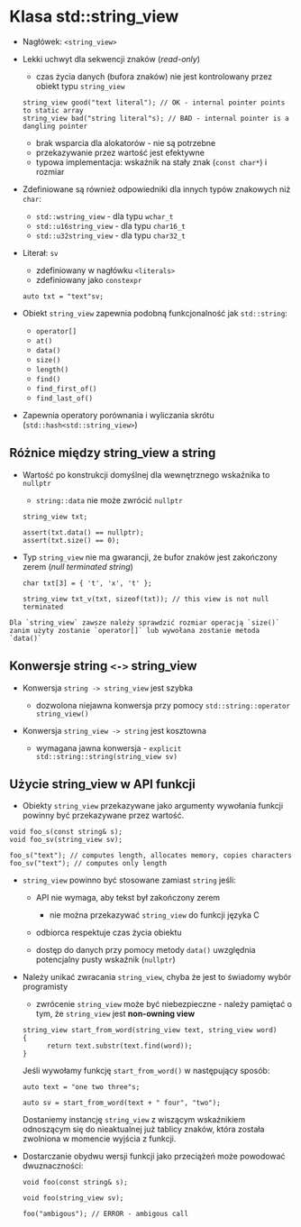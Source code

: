 # Klasa std::string_view

* Nagłówek: `<string_view>`

* Lekki uchwyt dla sekwencji znaków (*read-only*)

  - czas życia danych (bufora znaków) nie jest kontrolowany przez obiekt typu `string_view`

  ```{code-block} cpp
  string_view good("text literal"); // OK - internal pointer points to static array
  string_view bad("string literal"s); // BAD - internal pointer is a dangling pointer
  ```

  - brak wsparcia dla alokatorów - nie są potrzebne
  - przekazywanie przez wartość jest efektywne
  - typowa implementacja: wskaźnik na stały znak (`const char*`) i rozmiar

* Zdefiniowane są również odpowiedniki dla innych typów znakowych niż `char`:

  - `std::wstring_view` - dla typu `wchar_t`
  - `std::u16string_view` - dla typu `char16_t`
  - `std::u32string_view` - dla typu `char32_t`

* Literał: `sv`

  - zdefiniowany w nagłówku `<literals>`
  - zdefiniowany jako `constexpr`

  ```{code-block} cpp
  auto txt = "text"sv;
  ```

* Obiekt `string_view` zapewnia podobną funkcjonalność jak `std::string`:

  - `operator[]`
  - `at()`
  - `data()`
  - `size()`
  - `length()`
  - `find()`
  - `find_first_of()`
  - `find_last_of()`

* Zapewnia operatory porównania i wyliczania skrótu (`std::hash<std::string_view>`)

## Różnice między string_view a string

* Wartość po konstrukcji domyślnej dla wewnętrznego wskaźnika to `nullptr`

  - `string::data` nie może zwrócić `nullptr`

  ```{code-block} cpp
  string_view txt;

  assert(txt.data() == nullptr);
  assert(txt.size() == 0);
  ```

* Typ `string_view` nie ma gwarancji, że bufor znaków jest zakończony zerem (*null terminated string*)

  ```{code-block} cpp
  char txt[3] = { 't', 'x', 't' };

  string_view txt_v(txt, sizeof(txt)); // this view is not null terminated
  ```

```{warning}
Dla `string_view` zawsze należy sprawdzić rozmiar operacją `size()` zanim użyty zostanie `operator[]` lub wywołana zostanie metoda `data()`
```

## Konwersje string `<->` string_view

* Konwersja `string -> string_view` jest szybka

  - dozwolona niejawna konwersja przy pomocy `std::string::operator string_view()`

* Konwersja `string_view -> string` jest kosztowna

  - wymagana jawna konwersja - `explicit std::string::string(string_view sv)`

## Użycie string_view w API funkcji

* Obiekty `string_view` przekazywane jako argumenty wywołania funkcji powinny być przekazywane przez wartość.

```{code-block} cpp
void foo_s(const string& s);
void foo_sv(string_view sv);

foo_s("text"); // computes length, allocates memory, copies characters
foo_sv("text"); // computes only length
```

* `string_view` powinno być stosowane zamiast `string` jeśli:

  - API nie wymaga, aby tekst był zakończony zerem

    - nie można przekazywać `string_view` do funkcji języka C

  - odbiorca respektuje czas życia obiektu
  - dostęp do danych przy pomocy metody `data()` uwzględnia potencjalny pusty wskaźnik (`nullptr`)

* Należy unikać zwracania `string_view`, chyba że jest to świadomy wybór programisty

  - zwrócenie `string_view` może być niebezpieczne - należy pamiętać o tym, że `string_view` jest **non-owning view**

  ```{code-block} cpp
  string_view start_from_word(string_view text, string_view word)
  {
        return text.substr(text.find(word));
  }
  ```

  Jeśli wywołamy funkcję `start_from_word()` w następujący sposób:

  ```{code-block} cpp
  auto text = "one two three"s;

  auto sv = start_from_word(text + " four", "two");
  ```

  Dostaniemy instancję `string_view` z wiszącym wskaźnikiem odnoszącym się do nieaktualnej już tablicy znaków, która 
  została zwolniona w momencie wyjścia z funkcji.

* Dostarczanie obydwu wersji funkcji jako przeciążeń może powodować dwuznaczności:

  ```{code-block} cpp
  void foo(const string& s);

  void foo(string_view sv);

  foo("ambigous"); // ERROR - ambigous call
  ```
